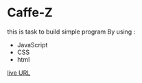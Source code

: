 # Caffe-Z

this is task to build simple program By using :
- JavaScript 
- CSS
- html

[live URL][1]

[1]:https://osamaraed53.github.io/Caffe-Z/